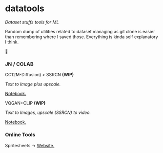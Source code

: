 # datatools
*Dataset stuffs tools for ML*

Random dump of utilities related to dataset managing as git clone is easier than remembering where I saved those. Everything is kinda self explanatory I think.

👀

### JN / COLAB

CC12M-Diffusion) > SSRCN **(WIP)** 

*Text to Image plus upscale.*

[Notebook.](https://colab.research.google.com/drive/1Pyx2Z7qDE003R2C0Vo5mFAu0oDUCXM7w)



VQGAN+CLIP **(WIP)** 

*Text to Images, upscale (SSRCN) to video.*

[Notebook.](https://colab.research.google.com/drive/16K3W6o4RcwarFasU-Jl_Ag-pzQmt7ywK)



### Online Tools
Spritesheets -> [Website.](https://www.leshylabs.com/apps/sstool/)
